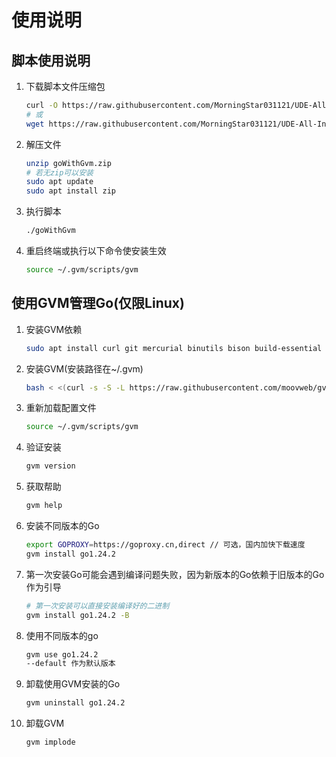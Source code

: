 # 使用说明

## 脚本使用说明

1. 下载脚本文件压缩包
    
    ```bash
    curl -O https://raw.githubusercontent.com/MorningStar031121/UDE-All-In-One/refs/heads/Go/goWithGvm.zip
    # 或
    wget https://raw.githubusercontent.com/MorningStar031121/UDE-All-In-One/refs/heads/Go/goWithGvm.zip
    ```
    
2. 解压文件
    
    ```bash
    unzip goWithGvm.zip
    # 若无zip可以安装
    sudo apt update
    sudo apt install zip
    ```
    
3. 执行脚本
    
    ```bash
    ./goWithGvm
    ```
    
4. 重启终端或执行以下命令使安装生效
    
    ```bash
    source ~/.gvm/scripts/gvm
    ```
    

## 使用GVM管理Go(仅限Linux)

1. 安装GVM依赖
    
    ```bash
    sudo apt install curl git mercurial binutils bison build-essential
    ```
    
2. 安装GVM(安装路径在~/.gvm)
    
    ```bash
    bash < <(curl -s -S -L https://raw.githubusercontent.com/moovweb/gvm/master/binscripts/gvm-installer)
    ```
    
3. 重新加载配置文件
    
    ```bash
    source ~/.gvm/scripts/gvm
    ```
    
4. 验证安装
    
    ```bash
    gvm version
    ```
    
5. 获取帮助
    
    ```bash
    gvm help
    ```
    
6. 安装不同版本的Go
    
    ```bash
    export GOPROXY=https://goproxy.cn,direct // 可选，国内加快下载速度
    gvm install go1.24.2
    ```
    
7. 第一次安装Go可能会遇到编译问题失败，因为新版本的Go依赖于旧版本的Go作为引导
    
    ```bash
    # 第一次安装可以直接安装编译好的二进制
    gvm install go1.24.2 -B
    ```
    
8. 使用不同版本的go
    
    ```bash
    gvm use go1.24.2
    --default 作为默认版本
    ```
    
9. 卸载使用GVM安装的Go
    
    ```bash
    gvm uninstall go1.24.2
    ```
    
10. 卸载GVM
    
    ```bash
    gvm implode
    ```